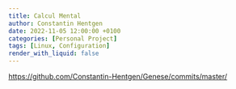 ```yaml
---
title: Calcul Mental
author: Constantin Hentgen
date: 2022-11-05 12:00:00 +0100
categories: [Personal Project]
tags: [Linux, Configuration]
render_with_liquid: false
---
```


https://github.com/Constantin-Hentgen/Genese/commits/master/
